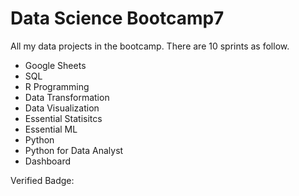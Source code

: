 # Data Science Bootcamp7

All my data projects in the bootcamp. There are 10 sprints as follow.

- Google Sheets
- SQL
- R Programming
- Data Transformation
- Data Visualization
- Essential Statisitcs
- Essential ML
- Python
- Python for Data Analyst
- Dashboard

Verified Badge: 

